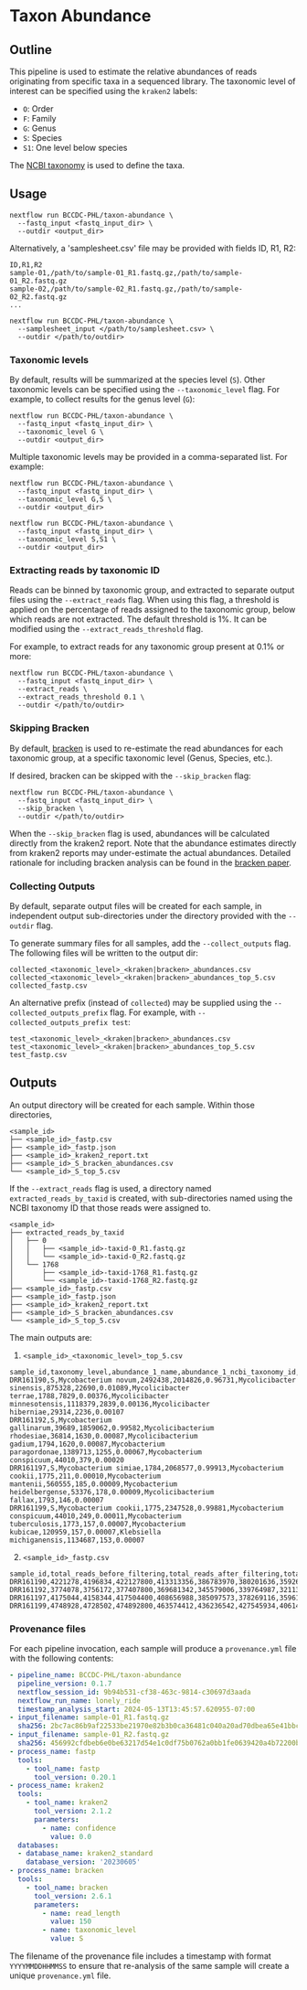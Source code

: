 # Taxon Abundance

## Outline
This pipeline is used to estimate the relative abundances of reads originating from specific taxa in a sequenced library. The taxonomic level of interest can be specified using the `kraken2` labels:

- `O`: Order
- `F`: Family
- `G`: Genus
- `S`: Species
- `S1`: One level below species

The [NCBI taxonomy](https://www.ncbi.nlm.nih.gov/Taxonomy) is used to define the taxa.

## Usage

```
nextflow run BCCDC-PHL/taxon-abundance \
  --fastq_input <fastq_input_dir> \
  --outdir <output_dir>
```

Alternatively, a 'samplesheet.csv' file may be provided with fields ID, R1, R2:

```
ID,R1,R2
sample-01,/path/to/sample-01_R1.fastq.gz,/path/to/sample-01_R2.fastq.gz
sample-02,/path/to/sample-02_R1.fastq.gz,/path/to/sample-02_R2.fastq.gz
...
```

```
nextflow run BCCDC-PHL/taxon-abundance \
  --samplesheet_input </path/to/samplesheet.csv> \
  --outdir </path/to/outdir> 
```

### Taxonomic levels

By default, results will be summarized at the species level (`S`). Other taxonomic levels can be specified using the `--taxonomic_level` flag. For example, to collect results for the genus level (`G`):

```
nextflow run BCCDC-PHL/taxon-abundance \
  --fastq_input <fastq_input_dir> \
  --taxonomic_level G \
  --outdir <output_dir>
```

Multiple taxonomic levels may be provided in a comma-separated list. For example:

```
nextflow run BCCDC-PHL/taxon-abundance \
  --fastq_input <fastq_input_dir> \
  --taxonomic_level G,S \
  --outdir <output_dir>
```

```
nextflow run BCCDC-PHL/taxon-abundance \
  --fastq_input <fastq_input_dir> \
  --taxonomic_level S,S1 \
  --outdir <output_dir>
```



### Extracting reads by taxonomic ID

Reads can be binned by taxonomic group, and extracted to separate output files using the `--extract_reads` flag.
When using this flag, a threshold is applied on the percentage of reads assigned to the taxonomic group, below which
reads are not extracted. The default threshold is 1%. It can be modified using the `--extract_reads_threshold` flag.

For example, to extract reads for any taxonomic group present at 0.1% or more:


```
nextflow run BCCDC-PHL/taxon-abundance \
  --fastq_input <fastq_input_dir> \
  --extract_reads \
  --extract_reads_threshold 0.1 \
  --outdir </path/to/outdir> 
```

### Skipping Bracken

By default, [bracken](https://github.com/jenniferlu717/Bracken) is used to re-estimate the read abundances for each taxonomic group,
at a specific taxonomic level (Genus, Species, etc.).

If desired, bracken can be skipped with the `--skip_bracken` flag:

```
nextflow run BCCDC-PHL/taxon-abundance \
  --fastq_input <fastq_input_dir> \
  --skip_bracken \
  --outdir </path/to/outdir> 
```

When the `--skip_bracken` flag is used, abundances will be calculated directly from the kraken2 report. Note that the abundance
estimates directly from kraken2 reports may under-estimate the actual abundances. Detailed rationale for including bracken analysis
can be found in the [bracken paper](https://peerj.com/articles/cs-104/).

### Collecting Outputs

By default, separate output files will be created for each sample, in independent output sub-directories under the directory provided with the `--outdir` flag.

To generate summary files for all samples, add the `--collect_outputs` flag. The following files will be written to the output dir:

```
collected_<taxonomic_level>_<kraken|bracken>_abundances.csv
collected_<taxonomic_level>_<kraken|bracken>_abundances_top_5.csv
collected_fastp.csv
```

An alternative prefix (instead of `collected`) may be supplied using the `--collected_outputs_prefix` flag. For example, with `--collected_outputs_prefix test`:

```
test_<taxonomic_level>_<kraken|bracken>_abundances.csv
test_<taxonomic_level>_<kraken|bracken>_abundances_top_5.csv
test_fastp.csv
```

## Outputs

An output directory will be created for each sample. Within those directories,

```
<sample_id>
├── <sample_id>_fastp.csv
├── <sample_id>_fastp.json
├── <sample_id>_kraken2_report.txt
├── <sample_id>_S_bracken_abundances.csv
└── <sample_id>_S_top_5.csv
```

If the `--extract_reads` flag is used, a directory named `extracted_reads_by_taxid` is created, with sub-directories named using the NCBI taxonomy ID that those reads were assigned to.

```
<sample_id>
├── extracted_reads_by_taxid
│   ├── 0
│   │   ├── <sample_id>-taxid-0_R1.fastq.gz
│   │   └── <sample_id>-taxid-0_R2.fastq.gz
│   └── 1768
│       ├── <sample_id>-taxid-1768_R1.fastq.gz
│       └── <sample_id>-taxid-1768_R2.fastq.gz
├── <sample_id>_fastp.csv
├── <sample_id>_fastp.json
├── <sample_id>_kraken2_report.txt
├── <sample_id>_S_bracken_abundances.csv
└── <sample_id>_S_top_5.csv
```

The main outputs are:

1. `<sample_id>_<taxonomic_level>_top_5.csv`

```csv
sample_id,taxonomy_level,abundance_1_name,abundance_1_ncbi_taxonomy_id,abundance_1_num_assigned_reads,abundance_1_fraction_total_reads,abundance_2_name,abundance_2_ncbi_taxonomy_id,abundance_2_num_assigned_reads,abundance_2_fraction_total_reads,abundance_3_name,abundance_3_ncbi_taxonomy_id,abundance_3_num_assigned_reads,abundance_3_fraction_total_reads,abundance_4_name,abundance_4_ncbi_taxonomy_id,abundance_4_num_assigned_reads,abundance_4_fraction_total_reads,abundance_5_name,abundance_5_ncbi_taxonomy_id,abundance_5_num_assigned_reads,abundance_5_fraction_total_reads
DRR161190,S,Mycobacterium novum,2492438,2014826,0.96731,Mycolicibacter sinensis,875328,22690,0.01089,Mycolicibacter terrae,1788,7829,0.00376,Mycolicibacter minnesotensis,1118379,2839,0.00136,Mycolicibacter hiberniae,29314,2236,0.00107
DRR161192,S,Mycobacterium gallinarum,39689,1859062,0.99582,Mycolicibacterium rhodesiae,36814,1630,0.00087,Mycolicibacterium gadium,1794,1620,0.00087,Mycobacterium paragordonae,1389713,1255,0.00067,Mycobacterium conspicuum,44010,379,0.00020
DRR161197,S,Mycobacterium simiae,1784,2068577,0.99913,Mycobacterium cookii,1775,211,0.00010,Mycobacterium mantenii,560555,185,0.00009,Mycobacterium heidelbergense,53376,178,0.00009,Mycolicibacterium fallax,1793,146,0.00007
DRR161199,S,Mycobacterium cookii,1775,2347528,0.99881,Mycobacterium conspicuum,44010,249,0.00011,Mycobacterium tuberculosis,1773,157,0.00007,Mycobacterium kubicae,120959,157,0.00007,Klebsiella michiganensis,1134687,153,0.00007
```

2. `<sample_id>_fastp.csv`

```csv
sample_id,total_reads_before_filtering,total_reads_after_filtering,total_bases_before_filtering,total_bases_after_filtering,q20_bases_before_filtering,q20_bases_after_filtering,q30_bases_before_filtering,q30_bases_after_filtering,adapter_trimmed_reads,adapter_trimmed_bases
DRR161190,4221278,4196834,422127800,413313356,386783970,380201636,359261515,353924424,282820,6371132
DRR161192,3774078,3756172,377407800,369681342,345579006,339764987,321136725,316409787,248262,5936806
DRR161197,4175044,4158344,417504400,408656988,385097573,378269116,359615124,353971246,315786,7178202
DRR161199,4748928,4728502,474892800,463574412,436236542,427545934,406140193,398995239,389594,9277186
```

### Provenance files
For each pipeline invocation, each sample will produce a `provenance.yml` file with the following contents:

```yml
- pipeline_name: BCCDC-PHL/taxon-abundance
  pipeline_version: 0.1.7
  nextflow_session_id: 9b94b531-cf38-463c-9814-c30697d3aada
  nextflow_run_name: lonely_ride
  timestamp_analysis_start: 2024-05-13T13:45:57.620955-07:00
- input_filename: sample-01_R1.fastq.gz
  sha256: 2bc7ac86b9af22533be21970e82b3b0ca36481c040a20ad70dbea65e41bbce58
- input_filename: sample-01_R2.fastq.gz
  sha256: 456992cfdbeb6e0be63217d54e1c0df75b0762a0bb1fe0639420a4b72200bb4a
- process_name: fastp
  tools:
    - tool_name: fastp
      tool_version: 0.20.1
- process_name: kraken2
  tools:
    - tool_name: kraken2
      tool_version: 2.1.2
      parameters:
        - name: confidence
          value: 0.0  
  databases:
  - database_name: kraken2_standard
    database_version: '20230605'
- process_name: bracken
  tools:
    - tool_name: bracken
      tool_version: 2.6.1
      parameters:
        - name: read_length
          value: 150
        - name: taxonomic_level
          value: S
```

The filename of the provenance file includes a timestamp with format `YYYYMMDDHHMMSS` to ensure that re-analysis of the same sample will create a unique `provenance.yml` file.
